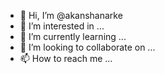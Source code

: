 - 👋 Hi, I’m @akanshanarke
- 👀 I’m interested in ...
- 🌱 I’m currently learning ...
- 💞️ I’m looking to collaborate on ...
- 📫 How to reach me ...

<!---
akanshanarke/akanshanarke is a ✨ special ✨ repository because its `README.md` (this file) appears on your GitHub profile.
You can click the Preview link to take a look at your changes.
--->
